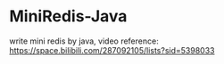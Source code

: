 # MiniRedis-Java
write mini redis by java, video reference: https://space.bilibili.com/287092105/lists?sid=5398033
